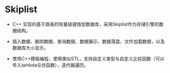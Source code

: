 # Skiplist

- C++ 实现的基于跳表的轻量级键值型数据库，采用Skiplist作为存储引擎的数据结构。

- 插入数据、删除数据、查询数据、数据展示、数据落盘、文件加载数据，以及数据库大小显示。

- 使用C++模板编程，使用类似STL，支持自定义类型与自定义比较函数（可以传入lambda与仿函数），迭代器遍历。
